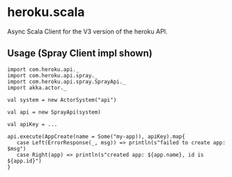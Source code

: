 # heroku.scala

Async Scala Client for the V3 version of the heroku API.

## Usage (Spray Client impl shown)

```
import com.heroku.api._
import com.heroku.api.spray._
import com.heroku.api.spray.SprayApi._
import akka.actor._

val system = new ActorSystem("api")

val api = new SprayApi(system)

val apiKey = ...

api.execute(AppCreate(name = Some("my-app)), apiKey).map{
   case Left(ErrorResponse(_, msg)) => println(s"failed to create app: $msg")
   case Right(app) => println(s"created app: ${app.name}, id is ${app.id}")
}
```

